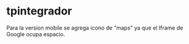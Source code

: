 # tpintegrador
Para la version mobile se agrega icono de "maps" ya que el Iframe de Google ocupa espacio.
